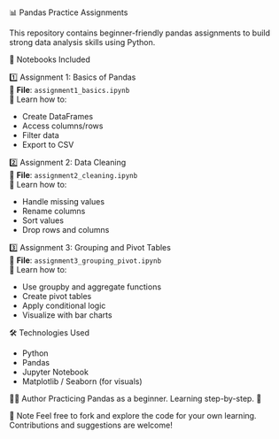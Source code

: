 📊 Pandas Practice Assignments

This repository contains beginner-friendly pandas assignments to build strong data analysis skills using Python.



📘 Notebooks Included

1️⃣ Assignment 1: Basics of Pandas  
📄 **File**: `assignment1_basics.ipynb`  
📌 Learn how to:
- Create DataFrames
- Access columns/rows
- Filter data
- Export to CSV

2️⃣ Assignment 2: Data Cleaning  
📄 **File**: `assignment2_cleaning.ipynb`  
📌 Learn how to:
- Handle missing values
- Rename columns
- Sort values
- Drop rows and columns

3️⃣ Assignment 3: Grouping and Pivot Tables  
📄 **File**: `assignment3_grouping_pivot.ipynb`  
📌 Learn how to:
- Use groupby and aggregate functions
- Create pivot tables
- Apply conditional logic
- Visualize with bar charts


🛠 Technologies Used
- Python
- Pandas
- Jupyter Notebook
- Matplotlib / Seaborn (for visuals)


🙋‍♀️ Author
Practicing Pandas as a beginner. Learning step-by-step. 💪



🌟 Note
Feel free to fork and explore the code for your own learning. Contributions and suggestions are welcome!

